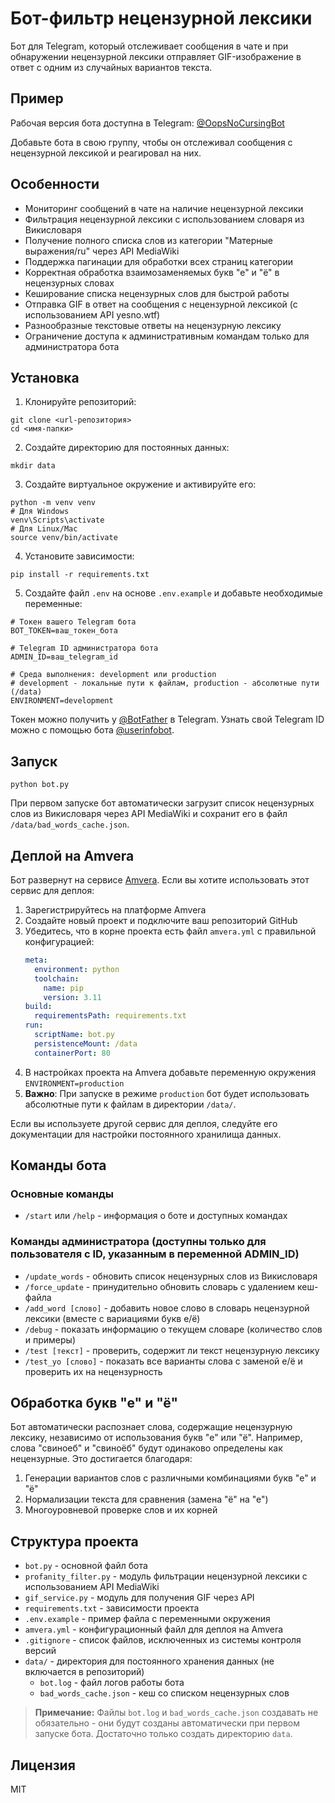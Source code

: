 # Бот-фильтр нецензурной лексики

Бот для Telegram, который отслеживает сообщения в чате и при обнаружении нецензурной лексики отправляет GIF-изображение в ответ с одним из случайных вариантов текста.

## Пример

Рабочая версия бота доступна в Telegram: [@OopsNoCursingBot](https://t.me/OopsNoCursingBot)

Добавьте бота в свою группу, чтобы он отслеживал сообщения с нецензурной лексикой и реагировал на них.

## Особенности

- Мониторинг сообщений в чате на наличие нецензурной лексики
- Фильтрация нецензурной лексики с использованием словаря из Викисловаря
- Получение полного списка слов из категории "Матерные выражения/ru" через API MediaWiki
- Поддержка пагинации для обработки всех страниц категории
- Корректная обработка взаимозаменяемых букв "е" и "ё" в нецензурных словах
- Кеширование списка нецензурных слов для быстрой работы
- Отправка GIF в ответ на сообщения с нецензурной лексикой (с использованием API yesno.wtf)
- Разнообразные текстовые ответы на нецензурную лексику
- Ограничение доступа к административным командам только для администратора бота

## Установка

1. Клонируйте репозиторий:
```
git clone <url-репозитория>
cd <имя-папки>
```

2. Создайте директорию для постоянных данных:
```
mkdir data
```

3. Создайте виртуальное окружение и активируйте его:
```
python -m venv venv
# Для Windows
venv\Scripts\activate
# Для Linux/Mac
source venv/bin/activate
```

4. Установите зависимости:
```
pip install -r requirements.txt
```

5. Создайте файл `.env` на основе `.env.example` и добавьте необходимые переменные:
```
# Токен вашего Telegram бота
BOT_TOKEN=ваш_токен_бота

# Telegram ID администратора бота
ADMIN_ID=ваш_telegram_id

# Среда выполнения: development или production
# development - локальные пути к файлам, production - абсолютные пути (/data)
ENVIRONMENT=development
```

Токен можно получить у [@BotFather](https://t.me/BotFather) в Telegram.
Узнать свой Telegram ID можно с помощью бота [@userinfobot](https://t.me/userinfobot).

## Запуск

```
python bot.py
```

При первом запуске бот автоматически загрузит список нецензурных слов из Викисловаря через API MediaWiki и сохранит его в файл `/data/bad_words_cache.json`.

## Деплой на Amvera

Бот развернут на сервисе [Amvera](https://amvera.ru/). Если вы хотите использовать этот сервис для деплоя:

1. Зарегистрируйтесь на платформе Amvera
2. Создайте новый проект и подключите ваш репозиторий GitHub
3. Убедитесь, что в корне проекта есть файл `amvera.yml` с правильной конфигурацией:
   ```yaml
   meta:
     environment: python
     toolchain:
       name: pip
       version: 3.11
   build:
     requirementsPath: requirements.txt
   run:
     scriptName: bot.py
     persistenceMount: /data
     containerPort: 80
   ```
4. В настройках проекта на Amvera добавьте переменную окружения `ENVIRONMENT=production`
5. **Важно**: При запуске в режиме `production` бот будет использовать абсолютные пути к файлам в директории `/data/`.

Если вы используете другой сервис для деплоя, следуйте его документации для настройки постоянного хранилища данных.

## Команды бота

### Основные команды
- `/start` или `/help` - информация о боте и доступных командах

### Команды администратора (доступны только для пользователя с ID, указанным в переменной ADMIN_ID)
- `/update_words` - обновить список нецензурных слов из Викисловаря
- `/force_update` - принудительно обновить словарь с удалением кеш-файла
- `/add_word [слово]` - добавить новое слово в словарь нецензурной лексики (вместе с вариациями букв е/ё)
- `/debug` - показать информацию о текущем словаре (количество слов и примеры)
- `/test [текст]` - проверить, содержит ли текст нецензурную лексику
- `/test_yo [слово]` - показать все варианты слова с заменой е/ё и проверить их на нецензурность

## Обработка букв "е" и "ё"

Бот автоматически распознает слова, содержащие нецензурную лексику, независимо от использования букв "е" или "ё". Например, слова "свиноеб" и "свиноёб" будут одинаково определены как нецензурные. Это достигается благодаря:

1. Генерации вариантов слов с различными комбинациями букв "е" и "ё"
2. Нормализации текста для сравнения (замена "ё" на "е")
3. Многоуровневой проверке слов и их корней

## Структура проекта

- `bot.py` - основной файл бота
- `profanity_filter.py` - модуль фильтрации нецензурной лексики с использованием API MediaWiki
- `gif_service.py` - модуль для получения GIF через API
- `requirements.txt` - зависимости проекта
- `.env.example` - пример файла с переменными окружения
- `amvera.yml` - конфигурационный файл для деплоя на Amvera
- `.gitignore` - список файлов, исключенных из системы контроля версий
- `data/` - директория для постоянного хранения данных (не включается в репозиторий)
  - `bot.log` - файл логов работы бота
  - `bad_words_cache.json` - кеш со списком нецензурных слов

> **Примечание:** Файлы `bot.log` и `bad_words_cache.json` создавать не обязательно - они будут созданы автоматически при первом запуске бота. Достаточно только создать директорию `data`.

## Лицензия

MIT